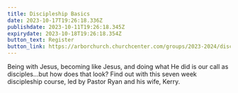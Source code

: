 ```yaml
---
title: Discipleship Basics
date: 2023-10-17T19:26:18.336Z
publishdate: 2023-10-11T19:26:18.345Z
expirydate: 2023-10-18T19:26:18.354Z
button_text: Register
button_link: https://arborchurch.churchcenter.com/groups/2023-2024/discipleship
---
```

Being with Jesus, becoming like Jesus, and doing what He did is our call as disciples…but how does that look? Find out with this seven week discipleship course, led by Pastor Ryan and his wife, Kerry.